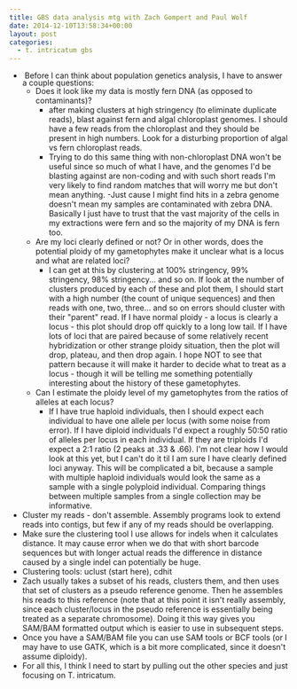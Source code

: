 ```yaml
---
title: GBS data analysis mtg with Zach Gompert and Paul Wolf
date: 2014-12-10T13:58:34+00:00
layout: post
categories:
  - t. intricatum gbs
---
```

  * <span style="line-height: 13px;"> Before I can think about population genetics analysis, I have to answer a couple questions:</span>
      * Does it look like my data is mostly fern DNA (as opposed to contaminants)?
          * after making clusters at high stringency (to eliminate duplicate reads), blast against fern and algal chloroplast genomes. I should have a few reads from the chloroplast and they should be present in high numbers. Look for a disturbing proportion of algal vs fern chloroplast reads.
          * Trying to do this same thing with non-chloroplast DNA won't be useful since so much of what I have, and the genomes I'd be blasting against are non-coding and with such short reads I'm very likely to find random matches that will worry me but don't mean anything. -Just cause I might find hits in a zebra genome doesn't mean my samples are contaminated with zebra DNA. Basically I just have to trust that the vast majority of the cells in my extractions were fern and so the majority of my DNA is fern too.
      * Are my loci clearly defined or not? Or in other words, does the potential ploidy of my gametophytes make it unclear what is a locus and what are related loci?
          * I can get at this by clustering at 100% stringency, 99% stringency, 98% stringency... and so on. If look at the number of clusters produced by each of these and plot them, I should start with a high number (the count of unique sequences) and then reads with one, two, three... and so on errors should cluster with their "parent" read. If I have normal ploidy - a locus is clearly a locus - this plot should drop off quickly to a long low tail. If I have lots of loci that are paired because of some relatively recent hybridization or other strange ploidy situation, then the plot will drop, plateau, and then drop again. I hope NOT to see that pattern because it will make it harder to decide what to treat as a locus - though it will be telling me something potentially interesting about the history of these gametophytes.
      * Can I estimate the ploidy level of my gametophytes from the ratios of alleles at each locus?
          * If I have true haploid individuals, then I should expect each individual to have one allele per locus (with some noise from error). If I have diploid individuals I'd expect a roughly 50:50 ratio of alleles per locus in each individual. If they are triploids I'd expect a 2:1 ratio (2 peaks at .33 & .66). I'm not clear how I would look at this yet, but I can't do it til I am sure I have clearly defined loci anyway. This will be complicated a bit, because a sample with multiple haploid individuals would look the same as a sample with a single polyploid individual. Comparing things between multiple samples from a single collection may be informative.
  * Cluster my reads - don't assemble. Assembly programs look to extend reads into contigs, but few if any of my reads should be overlapping.
  * Make sure the clustering tool I use allows for indels when it calculates distance. It may cause error when we do that with short barcode sequences but with longer actual reads the difference in distance caused by a single indel can potentially be huge.
  * Clustering tools: uclust (start here), cdhit
  * Zach usually takes a subset of his reads, clusters them, and then uses that set of clusters as a pseudo reference genome. Then he assembles his reads to this reference (note that at this point it isn't really assembly, since each cluster/locus in the pseudo reference is essentially being treated as a separate chromosome). Doing it this way gives you SAM/BAM formatted output which is easier to use in subsequent steps.
  * Once you have a SAM/BAM file you can use SAM tools or BCF tools (or I may have to use GATK, which is a bit more complicated, since it doesn't assume diploidy).
  * For all this, I think I need to start by pulling out the other species and just focusing on T. intricatum.
